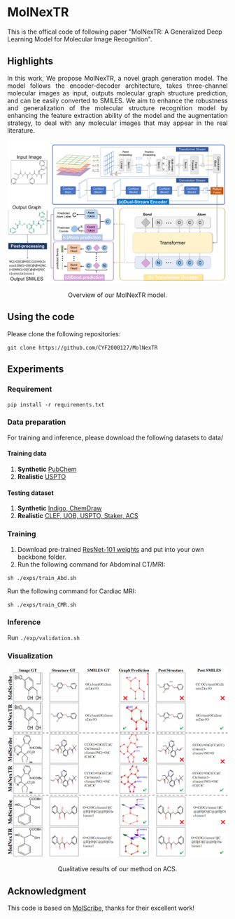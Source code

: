 # MolNexTR
This is the offical code of following paper "MolNexTR: A Generalized Deep Learning Model for Molecular Image Recognition".

## Highlights
<p align="justify">
In this work, We propose MolNexTR, a novel graph generation model. The model follows the encoder-decoder architecture, takes three-channel molecular images as input, outputs molecular graph structure prediction, and can be easily converted to SMILES. We aim to enhance the robustness and generalization of the molecular structure recognition model by enhancing the feature extraction ability of the model and the augmentation strategy, to deal with any molecular images that may appear in the real literature.

[comment]: <> ()
![visualization](figure/arch.png)
<div align="center">
Overview of our MolNexTR model.
</div> 

## Using the code
Please clone the following repositories:
```
git clone https://github.com/CYF2000127/MolNexTR
```
## Experiments

### Requirement
```
pip install -r requirements.txt
```

### Data preparation
For training and inference, please download the following datasets to data/
#### Training data
1. **Synthetic**  [PubChem](https://www.synapse.org/#!Synapse:syn3193805/wiki/217789)
2. **Realistic**  [USPTO](https://chaos.grand-challenge.org/)  

#### Testing dataset
1. **Synthetic**  [Indigo, ChemDraw](https://www.synapse.org/#!Synapse:syn3193805/wiki/217789)
2. **Realistic**  [CLEF, UOB, USPTO, Staker, ACS](https://chaos.grand-challenge.org/)  



### Training
1. Download pre-trained [ResNet-101 weights](https://download.pytorch.org/models/resnet101-63fe2227.pth) and put into your own backbone folder.
2. Run the following command for Abdominal CT/MRI:
```
sh ./exps/train_Abd.sh
```
Run the following command for Cardiac MRI:
```
sh ./exps/train_CMR.sh
```

### Inference
Run `./exp/validation.sh`

### Visualization
[comment]: <> ()
![visualization](figure/vs1.png)
<div align="center">
Qualitative results of our method on ACS.
</div> 

## Acknowledgment 
This code is based on [MolScribe](https://github.com/thomas0809/MolScribe), thanks for their excellent work!
